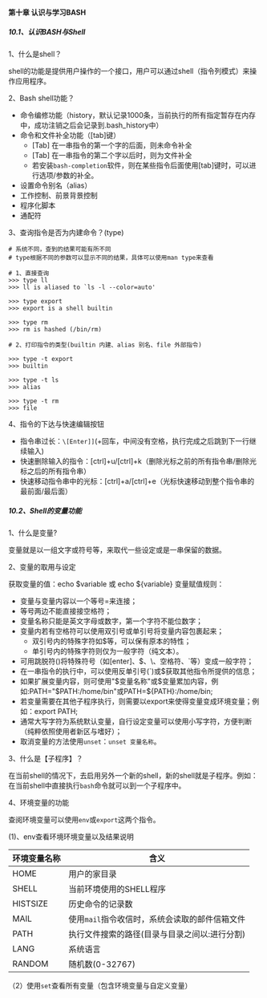 #### 第十章 认识与学习BASH

##### 10.1、认识BASH与Shell

1、什么是shell？

shell的功能是提供用户操作的一个接口，用户可以通过shell（指令列模式）来操作应用程序。

2、Bash shell功能？

* 命令编修功能（history，默认记录1000条，当前执行的所有指定暂存在内存中，成功注销之后会记录到.bash_history中）
* 命令和文件补全功能（[tab]键）
    * [Tab] 在一串指令的第一个字的后面，则未命令补全
    * [Tab] 在一串指令的第二个字以后时，则为文件补全
    * 若安装`bash-completion`软件，则在某些指令后面使用[tab]键时，可以进行选项/参数的补全。
* 设置命令别名（alias）
* 工作控制、前景背景控制
* 程序化脚本
* 通配符

3、查询指令是否为内建命令？(type)

```
# 系统不同，查到的结果可能有所不同
# type根据不同的参数可以显示不同的结果，具体可以使用man type来查看

# 1、直接查询
>>> type ll
>>> ll is aliased to `ls -l --color=auto'

>>> type export
>>> export is a shell builtin

>>> type rm
>>> rm is hashed (/bin/rm)

# 2、打印指令的类型(builtin 内建、alias 别名、file 外部指令)

>>> type -t export
>>> builtin

>>> type -t ls
>>> alias

>>> type -t rm
>>> file
```

4、指令的下达与快速编辑按钮

* 指令串过长：`\[Enter]]`(\+回车，中间没有空格，执行完成之后跳到下一行继续输入)
* 快速删除输入的指令：[ctrl]+u/[ctrl]+k（删除光标之前的所有指令串/删除光标之后的所有指令串）
* 快速移动指令串中的光标：[ctrl]+a/[ctrl]+e（光标快速移动到整个指令串的最前面/最后面）

##### 10.2、Shell的变量功能

1、什么是变量?

变量就是以一组文字或符号等，来取代一些设定或是一串保留的数据。

2、变量的取用与设定

获取变量的值：echo $variable 或 echo ${variable}
变量赋值规则：
* 变量与变量内容以一个等号=来连接；
* 等号两边不能直接接空格符；
* 变量名称只能是英文字母或数字，第一个字符不能位数字；
* 变量内若有空格符可以使用双引号或单引号将变量内容包裹起来；
    * 双引号内的特殊字符如$等，可以保有原本的特性；
    * 单引号内的特殊字符则仅为一般字符（纯文本）。
* 可用跳脱符(\)将特殊符号（如[enter]、$、\、空格符、`等）变成一般字符；
* 在一串指令的执行中，可以使用反单引号(`)或$获取其他指令所提供的信息；
* 如果扩展变量内容，则可使用"$变量名称"或$变量累加内容，例如:PATH="$PATH:/home/bin"或PATH=${PATH}:/home/bin;
* 若变量需要在其他子程序执行，则需要以export来使得变量变成环境变量；例如：export PATH;
* 通常大写字符为系统默认变量，自行设定变量可以使用小写字符，方便判断（纯粹依照使用者新区与嗜好）；
* 取消变量的方法使用`unset`：`unset 变量名称`。

3、什么是【子程序】？

在当前shell的情况下，去启用另外一个新的shell，新的shell就是子程序。例如：在当前shell中直接执行`bash`命令就可以到一个子程序中。

4、环境变量的功能

查阅环境变量可以使用`env`或`export`这两个指令。

(1)、env查看环境环境变量以及结果说明

环境变量名称 | 含义
| -- | --
HOME | 用户的家目录
SHELL | 当前环境使用的SHELL程序
HISTSIZE | 历史命令的记录数
MAIL | 使用`mail`指令收信时，系统会读取的邮件信箱文件
PATH | 执行文件搜索的路径(目录与目录之间以:进行分割)
LANG | 系统语言
RANDOM | 随机数(0-32767)

（2）使用`set`查看所有变量（包含环境变量与自定义变量）